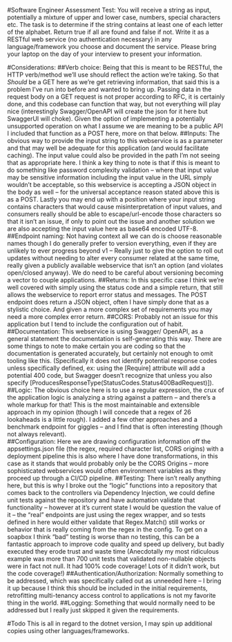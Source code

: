 ﻿#Software Engineer Assessment Test: 
You will receive a string as input, potentially a mixture of upper and lower case, numbers, special characters etc. The task is to determine if the string contains at least one of each letter of the alphabet. Return true if all are found and false if not. Write it as a RESTful web service (no authentication necessary) in any language/framework you choose and document the service. Please bring your laptop on the day of your interview to present your information.

#Considerations:
##Verb choice:
Being that this is meant to be RESTful, the HTTP verb/method we’ll use should reflect the action we’re taking.  So that *Should* be a GET here as we’re get retrieving information, that said this is a problem I’ve run into before and wanted to bring up.  Passing data in the request body on a GET request is not proper according to RFC, it is certainly done, and this codebase can function that way, but not everything will play nice (interestingly Swagger/OpenAPI will create the json for it here but SwaggerUI will choke).  Given the option of implementing a potentially unsupported operation on what I assume we are meaning to be a public API I included that function as a POST here, more on that below.
##Inputs:
The obvious way to provide the input string to this webservice is as a parameter and that may well be adequate for this application (and would facilitate caching).  The input value could also be provided in the path I’m not seeing that as appropriate here.  I think a key thing to note is that if this is meant to do something like password complexity validation – where that input value may be sensitive information including the input value in the URL simply wouldn’t be acceptable, so this webservice is accepting a JSON object in the body as well – for the universal acceptance reason stated above this is as a POST.  Lastly you may end up with a position where your input string contains characters that would cause misinterpretation of input values, and consumers really should be able to escape/url-encode those characters so that it isn’t an issue, if only to point out the issue and another solution we are also accepting the input value here as base64 encoded UTF-8.
##Endpoint naming:
Not having context all we can do is choose reasonable names though I do generally prefer to version everything, even if they are unlikely to ever progress beyond v1 – Really just to give the option to roll out updates without needing to alter every consumer related at the same time, really given a publicly available webservice that isn’t an option (and violates open/closed anyway).  We do need to be careful about versioning becoming a vector to couple applications.
##Returns:
In this specific case I think we’re well covered with simply using the status code and a simple return, that still allows the webservice to report error status and messages.  The POST endpoint does return a JSON object, often I have simply done that as a stylistic choice.  And given a more complex set of requirements you may need a more complex error return.
##CORS:
Probably not an issue for this application but I tend to include the configuration out of habit.
##Documentation:
This webservice is using Swagger/ OpenAPI, as a general statement the documentation is self-generating this way.  There are some things to note to make certain you are coding so that the documentation is generated accurately, but certainly not enough to omit tooling like this.  (Specifically it does not identify potential response codes unless specifically defined, ex: using the [Require] attribute will add a potential 400 code, but Swagger doesn’t recognize that unless you also specify [ProducesResponseType(StatusCodes.Status400BadRequest)]).
##Logic:
The obvious choice here is to use a regular expression, the crux of the application logic is analyzing a string against a pattern – and there’s a whole markup for that!  This is the most maintainable and extensible approach in my opinion (though I will concede that a regex of 26 lookaheads is a little rough).  I added a few other approaches and a benchmark endpoint for giggles – and I find that is often interesting (though not always relevant).  
##Configuration:
Here we are drawing configuration information off the appsettings.json file (the regex, required character list, CORS origins) with a deployment pipeline this is also where I have done transformations, in this case as it stands that would probably only be the CORS Origins – more sophisticated webservices would often environment variables as they proceed up through a CI/CD pipeline.
##Testing:
There isn’t really anything here, but this is why I broke out the “logic” functions into a repository that comes back to the controllers via Dependency Injection, we could define unit tests against the repository and have automation validate that functionality – however at it’s current state I would be question the value of it – the “real” endpoints are just using the regex wrapper, and so tests defined in here would either validate that Regex.Match() still works or behavior that is really coming from the regex in the config.  To get on a soapbox I think “bad” testing is worse than no testing, this can be a fantastic approach to improve code quality and speed up delivery, but badly executed they erode trust and waste time (Anecdotally my most ridiculous example was more than 700 unit tests that validated non-nullable objects were in fact not null.  It had 100% code coverage!  Lots of it didn’t work, but the code coverage!)
##Authentication/Authorization:
Normally something to be addressed, which was specifically called out as unneeded here – I bring it up because I think this should be included in the initial requirements, retrofitting multi-tenancy access control to applications is not my favorite thing in the world.
##Logging:
Something that would normally need to be addressed but I really just skipped it given the requirements.

#Todo
This is all in regard to the dotnet version, I may spin up additional copies using other languages/frameworks.
